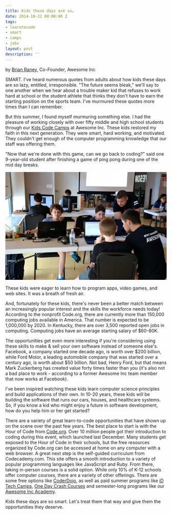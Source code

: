 ```yaml
---
title: Kids these days are so…
date: 2014-10-22 00:00:00 Z
tags:
- learntocode
- smart
- camps
- jobs
layout: post
description: ''
---
```


by [Brian Raney](https://plus.google.com/u/0/114667204038993827459/), Co-Founder, Awesome Inc

SMART. I've heard numerous quotes from adults about how kids these days are so lazy, entitled, irresponsible. "The future seems bleak," we'll say to one another when we hear about a trouble maker kid that refuses to work hard at school or the student athlete that thinks they don't have to earn the starting position on the sports team. I've murmured these quotes more times than I can remember. 

<!--break-->

But this summer, I found myself murmuring something else. I had the pleasure of working closely with over fifty middle and high school students through our [Kids Code Camps](http://blog.awesomeinc.org/post/97086960346/teaching-kids-to-code-with-awesome-inc-u) at Awesome Inc. These kids restored my faith in this next generation. They were smart, hard working, and motivated. They couldn't get enough of the computer programming knowledge that our staff was offering them. 

"Now that we're done with this game, can we go back to coding?" said one 9-year-old student after finishing a game of ping pong during one of the mid day breaks. 

![Kids take programming class, give us hope for the future](/img/blog/kids-so-smart.jpg)

These kids were eager to learn how to program apps, video games, and web sites. It was a breath of fresh air.

And, fortunately for these kids, there's never been a better match between an increasingly popular interest and the skills the workforce needs today! According to the nonprofit Code.org, there are currently more than 150,000 computing jobs available in America. That number is expected to be 1,000,000 by 2020. In Kentucky, there are over 3,500 reported open jobs in computing. Computing jobs have an average starting salary of $60-80K.

The opportunities get even more interesting if you're considering using these skills to make & sell your own software instead of someone else's. Facebook, a company started one decade ago, is worth over $200 billion, while Ford Motor, a leading automobile company that was started over a century ago, is worth about $50 billion. Not bad, Henry Ford, but that means Mark Zuckerberg has created value forty times faster than you (it's also not a bad place to work - according to a former Awesome Inc team member that now works at Facebook).

I've been inspired watching these kids learn computer science principles and build applications of their own. In 10-20 years, these kids will be building the software that runs our cars, houses, and healthcare systems. So, if you know a kid who might enjoy a future in software development, how do you help him or her get started?

There are a variety of great learn-to-code opportunities that have shown up on the scene over the past few years. The best place to start is with the Hour of Code from [Code.org](http://code.org/). Over 10 million people got their introduction to coding during this event, which launched last December. Many students get exposed to the Hour of Code in their schools, but the free resources organized by Code.org can be accessed at home on any computer with a web browser. A great next step is the self-guided curriculum from Codecademy.com. This site offers a smooth introduction to a variety of popular programming languages like JavaScript and Ruby. From there, taking in-person courses is a solid option. While only 10% of K-12 schools offer computer courses, there are a variety of other offerings. There are some free options like [CoderDojo](https://coderdojo.com/), as well as paid summer programs like [iD Tech Camps](http://www.idtech.com/), [One Day Crash Courses](http://www.awesomeincu.com/curriculum/#k12-day) and semester-long programs like our [Awesome Inc Academy](http://awesomeincu.com).

Kids these days are so smart. Let's treat them that way and give them the opportunities they deserve.